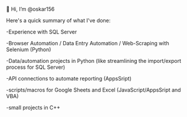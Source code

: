 👋 Hi, I’m @oskar156

Here's a quick summary of what I've done:

-Experience with SQL Server

-Browser Automation / Data Entry Automation / Web-Scraping with Selenium (Python)

-Data/automation projects in Python (like streamlining the import/export process for SQL Server)

-API connections to automate reporting (AppsSript)

-scripts/macros for Google Sheets and Excel (JavaScript/AppsSript and VBA)

-small projects in C++
  

<!---
oskar156/oskar156 is a ✨ special ✨ repository because its `README.md` (this file) appears on your GitHub profile.
You can click the Preview link to take a look at your changes.
--->
